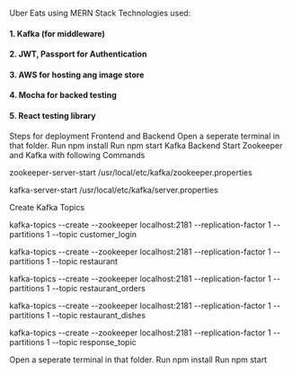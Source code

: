 Uber Eats using MERN Stack
Technologies used:
#### 1. Kafka (for middleware)
#### 2. JWT, Passport for Authentication
#### 3. AWS for hosting ang image store
#### 4. Mocha for backed testing
#### 5. React testing library
Steps for deployment
Frontend and Backend
Open a seperate terminal in that folder.
Run npm install
Run npm start
Kafka Backend
Start Zookeeper and Kafka with following Commands

zookeeper-server-start /usr/local/etc/kafka/zookeeper.properties

kafka-server-start /usr/local/etc/kafka/server.properties

Create Kafka Topics

kafka-topics --create --zookeeper localhost:2181 --replication-factor 1 --partitions 1 --topic customer_login

kafka-topics --create --zookeeper localhost:2181 --replication-factor 1 --partitions 1 --topic restaurant

kafka-topics --create --zookeeper localhost:2181 --replication-factor 1 --partitions 1 --topic restaurant_orders

kafka-topics --create --zookeeper localhost:2181 --replication-factor 1 --partitions 1 --topic restaurant_dishes

kafka-topics --create --zookeeper localhost:2181 --replication-factor 1 --partitions 1 --topic response_topic


Open a seperate terminal in that folder.
Run npm install
Run npm start
